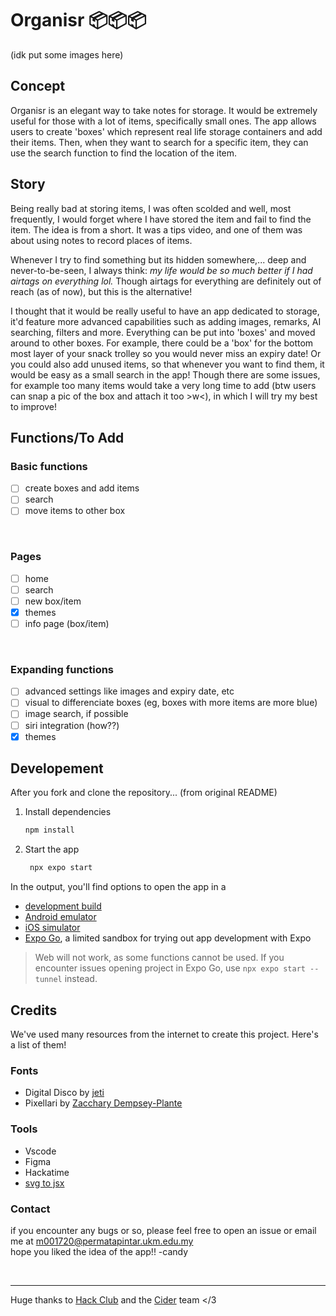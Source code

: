 # Organisr 📦📦📦

(idk put some images here)

## Concept
Organisr is an elegant way to take notes for storage. It would be extremely useful for those with a lot of items, specifically small ones. The app allows users to create 'boxes' which represent real life storage containers and add their items. Then, when they want to search for a specific item, they can use the search function to find the location of the item.

## Story
Being really bad at storing items, I was often scolded and well, most frequently, I would forget where I have stored the item and fail to find the item. The idea is from a short. It was a tips video, and one of them was about using notes to record places of items.

Whenever I try to find something but its hidden somewhere,... deep and never-to-be-seen, I always think: *my life would be so much better if I had airtags on everything lol.* Though airtags for everything are definitely out of reach (as of now), but this is the alternative!

I thought that it would be really useful to have an app dedicated to storage, it'd feature more advanced capabilities such as adding images, remarks, AI searching, filters and more. Everything can be put into 'boxes' and moved around to other boxes. For example, there could be a 'box' for the bottom most layer of your snack trolley so you would never miss an expiry date! Or you could also add unused items, so that whenever you want to find them, it would be easy as a small search in the app! Though there are some issues, for example too many items would take a very long time to add (btw users can snap a pic of the box and attach it too >w<), in which I will try my best to improve!

## Functions/To Add

### Basic functions

- [ ] create boxes and add items
- [ ] search
- [ ] move items to other box

<br>

### Pages

- [ ] home
- [ ] search
- [ ] new box/item
- [x] themes
- [ ] info page (box/item)

<br>

### Expanding functions

- [ ] advanced settings like images and expiry date, etc
- [ ] visual to differenciate boxes (eg, boxes with more items are more blue)
- [ ] image search, if possible
- [ ] siri integration (how??)
- [x] themes

## Developement
After you fork and clone the repository... (from original README)

1. Install dependencies

   ```bash
   npm install
   ```

2. Start the app

   ```bash
    npx expo start
   ```

In the output, you'll find options to open the app in a

- [development build](https://docs.expo.dev/develop/development-builds/introduction/)
- [Android emulator](https://docs.expo.dev/workflow/android-studio-emulator/)
- [iOS simulator](https://docs.expo.dev/workflow/ios-simulator/)
- [Expo Go](https://expo.dev/go), a limited sandbox for trying out app development with Expo

> Web will not work, as some functions cannot be used. If you encounter issues opening project in Expo Go, use `npx expo start --tunnel` instead.

## Credits
We've used many resources from the internet to create this project. Here's a list of them!

### Fonts
- Digital Disco by [jeti](https://fontenddev.com/fonts/digital-disco/)
- Pixellari by [Zacchary Dempsey-Plante](https://www.dafont.com/pixellari.font)

### Tools
- Vscode
- Figma
- Hackatime
- [svg to jsx](https://react-svgr.com/playground/?native=true)

### Contact
if you encounter any bugs or so, please feel free to open an issue or email me at m001720@permatapintar.ukm.edu.my<br>
hope you liked the idea of the app!! -candy

<br>

---

Huge thanks to [Hack Club](https://hackclub.com) and the [Cider](https://cider.hackclub.com) team </3
